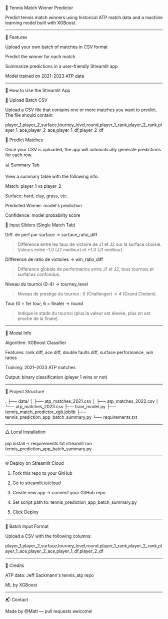 🎾 Tennis Match Winner Predictor

Predict tennis match winners using historical ATP match data and a machine learning model built with XGBoost.


---

🚀 Features

Upload your own batch of matches in CSV format

Predict the winner for each match

Summarize predictions in a user-friendly Streamlit app

Model trained on 2021–2023 ATP data



---

👀 How to Use the Streamlit App

📁 Upload Batch CSV

Upload a CSV file that contains one or more matches you want to predict. The file should contain:

player_1,player_2,surface,tourney_level,round,player_1_rank,player_2_rank,player_1_ace,player_2_ace,player_1_df,player_2_df

🔄 Predict Matches

Once your CSV is uploaded, the app will automatically generate predictions for each row.

📊 Summary Tab

View a summary table with the following info:

Match: player_1 vs player_2

Surface: hard, clay, grass, etc.

Predicted Winner: model's prediction

Confidence: model probability score


🔹 Input Sliders (Single Match Tab)

Diff. de perf par surface → surface_ratio_diff

> Différence entre les taux de victoire de J1 et J2 sur la surface choisie. Valeurs entre -1.0 (J2 meilleur) et +1.0 (J1 meilleur).



Différence de ratio de victoires → win_ratio_diff

> Différence globale de performance entre J1 et J2, tous tournois et surfaces confondus.



Niveau du tournoi (0–4) → tourney_level

> Niveau de prestige du tournoi : 0 (Challenger) → 4 (Grand Chelem).



Tour (0 = 1er tour, 6 = finale) → round

> Indique le stade du tournoi (plus la valeur est élevée, plus on est proche de la finale).





---

🧠 Model Info

Algorithm: XGBoost Classifier

Features: rank diff, ace diff, double faults diff, surface performance, win ratios

Training: 2021–2023 ATP matches

Output: binary classification (player 1 wins or not)



---

📁 Project Structure

.
├── data/
│   ├── atp_matches_2021.csv
│   ├── atp_matches_2022.csv
│   └── atp_matches_2023.csv
├── train_model.py
├── tennis_match_predictor_xgb.joblib
├── tennis_prediction_app_batch_summary.py
└── requirements.txt


---

🛆 Local Installation

pip install -r requirements.txt
streamlit run tennis_prediction_app_batch_summary.py


---

🌐 Deploy on Streamlit Cloud

1. Fork this repo to your GitHub


2. Go to streamlit.io/cloud


3. Create new app → connect your GitHub repo


4. Set script path to: tennis_prediction_app_batch_summary.py


5. Click Deploy




---

📂 Batch Input Format

Upload a CSV with the following columns:

player_1,player_2,surface,tourney_level,round,player_1_rank,player_2_rank,player_1_ace,player_2_ace,player_1_df,player_2_df


---

🙌 Credits

ATP data: Jeff Sackmann's tennis_atp repo

ML by XGBoost



---

📬 Contact

Made by @Matt — pull requests welcome!

